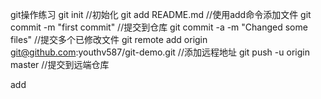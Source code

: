 git操作练习
git init			//初始化
git add README.md	//使用add命令添加文件
git commit -m "first commit"   //提交到仓库
git commit -a -m "Changed some files"  //提交多个已修改文件
git remote add origin git@github.com:youthv587/git-demo.git    //添加远程地址
git push -u origin master    //提交到远端仓库

add 